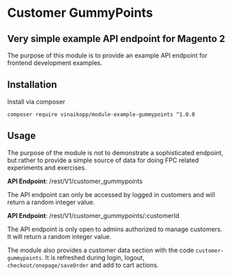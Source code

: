 # Customer GummyPoints

## Very simple example API endpoint for Magento 2

The purpose of this module is to provide an example API endpoint
for frontend development examples.

## Installation

Install via composer

`composer require vinaikopp/module-example-gummypoints ^1.0.0`

## Usage

The purpose of the module is not to demonstrate a sophisticated endpoint,
but rather to provide a simple source of data for doing FPC related
experiments and exercises.
 
**API Endpoint**: /rest/V1/customer_gummypoints

The API endpoint can only be accessed by logged in customers and
will return a random integer value.


**API Endpoint**: /rest/V1/customer_gummypoints/:customerId

The API endpoint is only open to admins authorized to manage customers.
It will return a random integer value.

The module also provides a customer data section with the code
`customer-gummypoints`. It is refreshed during login, logout,
`checkout/onepage/saveOrder` and add to cart actions.

